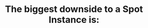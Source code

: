 ---
layout: answer
title: "The biggest downside to a Spot Instance is:"
blurb: "Spot Instances are exactly the same as any other instance, with the exception of the fact that they are cheaper and can potentially be interrupted and ta"
quid: 96
---